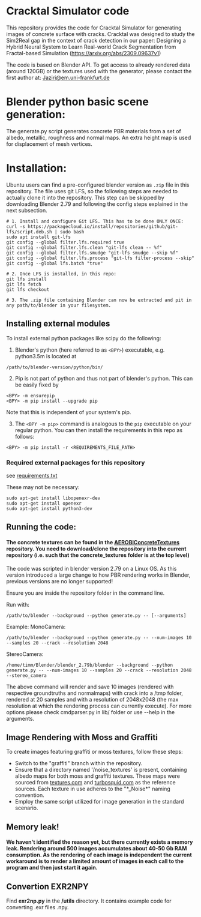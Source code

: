 # Cracktal Simulator code
This repository provides the code for Cracktal Simulator for generating images of concrete surface with cracks. Cracktal was designed to study the Sim2Real gap in the context of crack detection in our paper: Designing a Hybrid Neural System to Learn Real-world Crack Segmentation from Fractal-based Simulation (https://arxiv.org/abs/2309.09637v1)

The code is based on Blender API. To get access to already rendered data (around 120GB) or the textures used with the generator, please contact the first author at: Jaziri@em.uni-frankfurt.de
# Blender python basic scene generation:

The generate.py script generates concrete PBR materials from a set of albedo, metallic, roughness and normal maps.
An extra height map is used for displacement of mesh vertices. 

# Installation:

Ubuntu users can find a pre-configured blender version as `.zip` file in this repository. The file uses git LFS, so the following steps are needed to actually clone it into the repository. This step can be skipped by downloading Blender 2.79 and following the config steps explained in the next subsection.

```
# 1. Install and configure Git LFS. This has to be done ONLY ONCE:
curl -s https://packagecloud.io/install/repositories/github/git-lfs/script.deb.sh | sudo bash
sudo apt install git-lfs
git config --global filter.lfs.required true
git config --global filter.lfs.clean "git-lfs clean -- %f"
git config --global filter.lfs.smudge "git-lfs smudge --skip %f"
git config --global filter.lfs.process "git-lfs filter-process --skip"
git config --global lfs.batch "true"

# 2. Once LFS is installed, in this repo:
git lfs install
git lfs fetch
git lfs checkout

# 3. The .zip file containing Blender can now be extracted and pit in any path/to/blender in your filesystem.
```

## Installing external modules

To install external python packages like scipy do the following:

1. Blender's python (here referred to as `<BPY>`) executable, e.g. python3.5m is located at 
~~~
/path/to/blender-version/python/bin/ 
~~~

2. Pip is not part of python and thus not part of blender's python. This can be easily fixed by
~~~
<BPY> -m ensurepip
<BPY> -m pip install --upgrade pip
~~~

Note that this is independent of your system's pip. 

3. The `<BPY -m pip>` command is analogous to the `pip` executable on your regular python. You can then install the requirements in this repo as follows:
~~~
<BPY> -m pip install -r <REQUIREMENTS_FILE_PATH>
~~~


### Required external packages for this repository

see [requirements.txt](requirements.txt)

These may not be necessary:

~~~
sudo apt-get install libopenexr-dev
sudo apt-get install openexr
sudo apt-get install python3-dev
~~~


## Running the code:
#### The concrete textures can be found in the [AEROBIConcreteTextures](https://git.ccc.cs.uni-frankfurt.de/AEROBI/AEROBIConcreteTextures) repository. You need to download/clone the repository into the current repository (i.e. such that the concrete_textures folder is at the top level)

The code was scripted in blender version 2.79 on a Linux OS. As this version introduced a large change to how PBR rendering works in Blender, previous versions are no longer supported! 

Ensure you are inside the repository folder in the command line. 

Run with:
~~~
/path/to/blender --background --python generate.py -- [--arguments]
~~~ 

Example:
MonoCamera:
~~~
/path/to/blender --background --python generate.py -- --num-images 10 --samples 20 --crack --resolution 2048
~~~
StereoCamera:
~~~
/home/timm/Blender/blender_2.79b/blender --background --python generate.py -- --num-images 10 --samples 20 --crack --resolution 2048 --stereo_camera
~~~

The above command will render and save 10 images (rendered with respective groundtruths and normalmaps) with crack into a /tmp folder, rendered at 20 samples and with a resolution of 2048x2048 (the max resolution at which the rendering process can currently execute). For more options please check cmdparser.py in lib/ folder or use --help in the arguments.

## Image Rendering with Moss and Graffiti

To create images featuring graffiti or moss textures, follow these steps:

- Switch to the "graffiti" branch within the repository. 
- Ensure that a directory named '/noise_textures' is present, containing albedo maps for both moss and graffiti textures. These maps were sourced from [textures.com](https://www.textures.com/search?q=moss) and [turbosquid.com](https://www.turbosquid.com/FullPreview/490921) as the reference sources. Each texture in use adheres to the "\*_Noise*" naming convention.
- Employ the same script utilized for image generation in the standard scenario.

## Memory leak!
#### We haven't identified the reason yet, but there currently exists a memory leak. Rendering around 500 images accumulates about 40-50 Gb RAM consumption. As the rendering of each image is independent the current workaround is to render a limited amount of images in each call to the program and then just start it again.   

## Convertion EXR2NPY
Find __exr2np.py__ in the __/utils__ directory. It contains example code for converting .exr files .npy.
